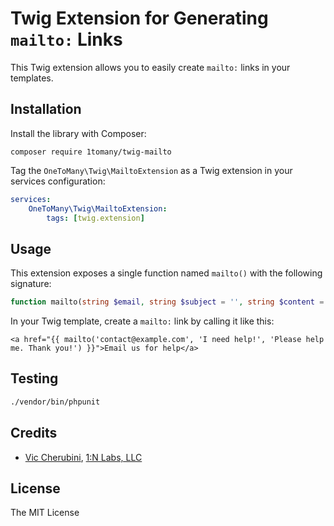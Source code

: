 # Twig Extension for Generating `mailto:` Links
This Twig extension allows you to easily create `mailto:` links in your templates.

## Installation
Install the library with Composer:

```
composer require 1tomany/twig-mailto
```

Tag the `OneToMany\Twig\MailtoExtension` as a Twig extension in your services configuration:

```yaml
services:
    OneToMany\Twig\MailtoExtension:
        tags: [twig.extension]
```

## Usage
This extension exposes a single function named `mailto()` with the following signature:

```php
function mailto(string $email, string $subject = '', string $content = ''): string;
```

In your Twig template, create a `mailto:` link by calling it like this:

```twig
<a href="{{ mailto('contact@example.com', 'I need help!', 'Please help me. Thank you!') }}">Email us for help</a>
```

## Testing
``` bash
./vendor/bin/phpunit
```

## Credits
- [Vic Cherubini](https://github.com/viccherubini), [1:N Labs, LLC](https://1tomany.com)

## License
The MIT License
